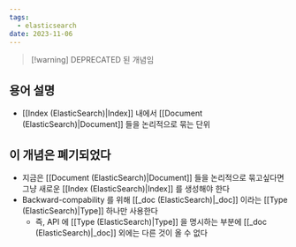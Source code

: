 ```yaml
---
tags:
  - elasticsearch
date: 2023-11-06
---
```

> [!warning] DEPRECATED 된 개념임

## 용어 설명

- [[Index (ElasticSearch)|Index]] 내에서 [[Document (ElasticSearch)|Document]] 들을 논리적으로 묶는 단위

## 이 개념은 폐기되었다

- 지금은 [[Document (ElasticSearch)|Document]] 들을 논리적으로 묶고싶다면 그냥 새로운 [[Index (ElasticSearch)|Index]] 를 생성해야 한다
- Backward-compability 를 위해 [[_doc (ElasticSearch)|_doc]] 이라는 [[Type (ElasticSearch)|Type]] 하나만 사용한다
	- 즉, API 에 [[Type (ElasticSearch)|Type]] 을 명시하는 부분에 [[_doc (ElasticSearch)|_doc]] 외에는 다른 것이 올 수 없다